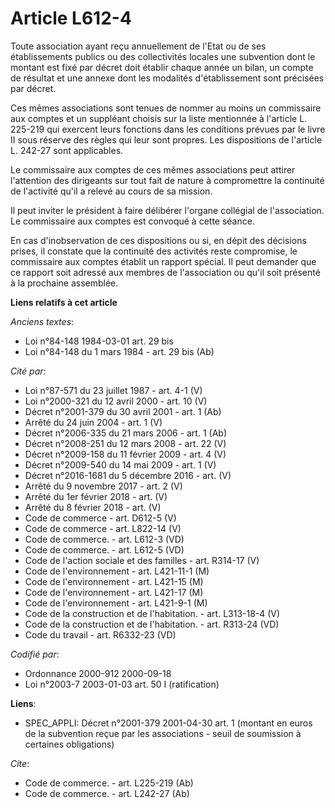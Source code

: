 # Article L612-4

Toute association ayant reçu annuellement de l'Etat ou de ses établissements publics ou des collectivités locales une
subvention dont le montant est fixé par décret doit établir chaque année un bilan, un compte de résultat et une annexe dont
les modalités d'établissement sont précisées par décret.

Ces mêmes associations sont tenues de nommer au moins un commissaire aux comptes et un suppléant choisis sur la liste
mentionnée à l'article L. 225-219 qui exercent leurs fonctions dans les conditions prévues par le livre II sous réserve des
règles qui leur sont propres. Les dispositions de l'article L. 242-27 sont applicables.

Le commissaire aux comptes de ces mêmes associations peut attirer l'attention des dirigeants sur tout fait de nature à
compromettre la continuité de l'activité qu'il a relevé au cours de sa mission.

Il peut inviter le président à faire délibérer l'organe collégial de l'association. Le commissaire aux comptes est convoqué à
cette séance.

En cas d'inobservation de ces dispositions ou si, en dépit des décisions prises, il constate que la continuité des activités
reste compromise, le commissaire aux comptes établit un rapport spécial. Il peut demander que ce rapport soit adressé aux
membres de l'association ou qu'il soit présenté à la prochaine assemblée.

**Liens relatifs à cet article**

_Anciens textes_:

  - Loi n°84-148 1984-03-01 art. 29 bis
  - Loi n°84-148 du 1 mars 1984 - art. 29 bis (Ab)

_Cité par_:

  - Loi n°87-571 du 23 juillet 1987 - art. 4-1 (V)
  - Loi n°2000-321 du 12 avril 2000 - art. 10 (V)
  - Décret n°2001-379 du 30 avril 2001 - art. 1 (Ab)
  - Arrêté du 24 juin 2004 - art. 1 (V)
  - Décret n°2006-335 du 21 mars 2006 - art. 1 (Ab)
  - Décret n°2008-251 du 12 mars 2008 - art. 22 (V)
  - Décret n°2009-158 du 11 février 2009 - art. 4 (V)
  - Décret n°2009-540 du 14 mai 2009 - art. 1 (V)
  - Décret n°2016-1681 du 5 décembre 2016 - art. (V)
  - Arrêté du 9 novembre 2017 - art. 2 (V)
  - Arrêté du 1er février 2018 - art. (V)
  - Arrêté du 8 février 2018 - art. (V)
  - Code de commerce - art. D612-5 (V)
  - Code de commerce - art. L822-14 (V)
  - Code de commerce. - art. L612-3 (VD)
  - Code de commerce. - art. L612-5 (VD)
  - Code de l'action sociale et des familles - art. R314-17 (V)
  - Code de l'environnement - art. L421-11-1 (M)
  - Code de l'environnement - art. L421-15 (M)
  - Code de l'environnement - art. L421-17 (M)
  - Code de l'environnement - art. L421-9-1 (M)
  - Code de la construction et de l'habitation. - art. L313-18-4 (V)
  - Code de la construction et de l'habitation. - art. R313-24 (VD)
  - Code du travail - art. R6332-23 (VD)

_Codifié par_:

  - Ordonnance 2000-912 2000-09-18
  - Loi n°2003-7 2003-01-03 art. 50 I (ratification)

**Liens**:

  - SPEC_APPLI: Décret n°2001-379 2001-04-30 art. 1 (montant en euros de la subvention reçue par les associations - seuil de soumission à certaines obligations)

_Cite_:

  - Code de commerce. - art. L225-219 (Ab)
  - Code de commerce. - art. L242-27 (Ab)
